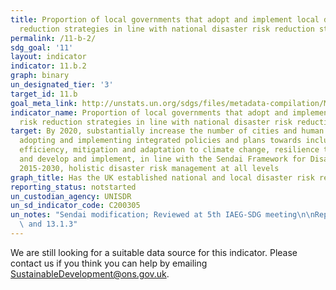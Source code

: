 ```yaml
---
title: Proportion of local governments that adopt and implement local disaster risk
  reduction strategies in line with national disaster risk reduction strategies
permalink: /11-b-2/
sdg_goal: '11'
layout: indicator
indicator: 11.b.2
graph: binary
un_designated_tier: '3'
target_id: 11.b
goal_meta_link: http://unstats.un.org/sdgs/files/metadata-compilation/Metadata-Goal-11.pdf
indicator_name: Proportion of local governments that adopt and implement local disaster
  risk reduction strategies in line with national disaster risk reduction strategies
target: By 2020, substantially increase the number of cities and human settlements
  adopting and implementing integrated policies and plans towards inclusion, resource
  efficiency, mitigation and adaptation to climate change, resilience to disasters,
  and develop and implement, in line with the Sendai Framework for Disaster Risk Reduction
  2015-2030, holistic disaster risk management at all levels
graph_title: Has the UK established national and local disaster risk reduction strategies?
reporting_status: notstarted
un_custodian_agency: UNISDR
un_sd_indicator_code: C200305
un_notes: "Sendai modification; Reviewed at 5th IAEG-SDG meeting\n\nRepeat of 1.5.4\
  \ and 13.1.3"
---
```


We are still looking for a suitable data source for this indicator. Please contact us if you think you can help by emailing <a href="mailto:SustainableDevelopment@ons.gov.uk">SustainableDevelopment@ons.gov.uk</a>.


